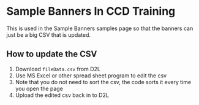 # Sample Banners In CCD Training
This is used in the Sample Banners samples page so that the banners can just be a big CSV that is updated.

## How to update the CSV
1. Download `fileData.csv` from D2L
1. Use MS Excel or other spread sheet program to edit the csv
1. Note that you do not need to sort the csv, the code sorts it every time you open the page
1. Upload the edited csv back in to D2L
